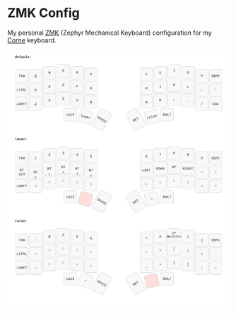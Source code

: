 # ZMK Config

My personal [ZMK](https://zmk.dev/) (Zephyr Mechanical Keyboard) configuration for my [Corne](https://github.com/foostan/crkbd) keyboard.

![IMG](keymap-drawer/corne.svg)
